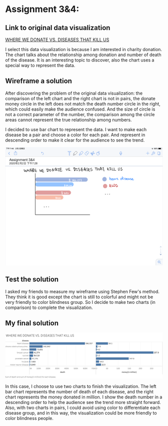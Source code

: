 
# Assignment 3&4:
## Link to original data visualization
[WHERE WE DONATE VS. DISEASES THAT KILL US](https://www.vox.com/2014/8/20/6040435/als-ice-bucket-challenge-and-why-we-give-to-charity-donate)

I select this data visualization is because I am interested in charity donation. The chart talks about the relationship among donation and number of death of the disease. It is an interesting topic to discover, also the chart uses a special way to represent the data.

## Wireframe a solution
After discovering the problem of the original data visualization: the comparison of the left chart and the right chart is not in pairs, the donate money circle in the left does not match the death number circle in the right, which could easily make the audience confused. And the size of circle is not a correct parameter of the number, the comparison among the circle areas cannot represent the true relationship among numbers.

I decided to use bar chart to represent the data. I want to make each disease be a pair and choose a color for each pair. And represent in descending order to make it clear for the audience to see the trend.

![wireframe](wireframe.PNG)

## Test the solution
I asked my friends to measure my wireframe using Stephen Few's method. They think it is good except the chart is still to colorful and might not be very friendly to color blindness group. So I decide to make two charts (in comparison) to complete the visualization.

## My final solution

![final solution](donate.png)

In this case, I choose to use two charts to finish the visualization. The left bar chart represents the number of death of each disease, and the right chart represents the money donated in million. I show the death number in a descending order to help the audience see the trend more straight forward. Also, with two charts in pairs, I could avoid using color to differentiate each disease group, and in this way, the visualization could be more friendly to color blindness people.
